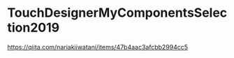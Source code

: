 # TouchDesignerMyComponentsSelection2019

https://qiita.com/nariakiiwatani/items/47b4aac3afcbb2994cc5
